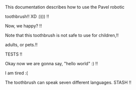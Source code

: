 This documentation describes how to use the Pavel robotic

toothbrush!!  XD :)))) !!

Now, we happy? !!

Note that this toothbrush is not safe to use for children,!! 

adults, or pets.!!

TESTS !!

Okay now we are gonna say, "hello world" :)  !!

I am tired :( 

The toothbrush can speak seven different languages. STASH !!